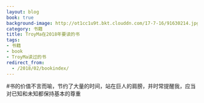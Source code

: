 ```yaml
---
layout: blog
book: true
background-image: http://ot1cc1u9t.bkt.clouddn.com/17-7-16/91630214.jpg
category: 书籍
title: TroyMa在2018年要读的书
tags:
- 书籍
- book
- TroyMa读过的书
redirect_from:
  - /2018/02/bookindex/
---
```


#书的价值不言而喻，节约了大量的时间，站在巨人的肩膀，并时常提醒我，应当对已知和未知都保持基本的尊重

